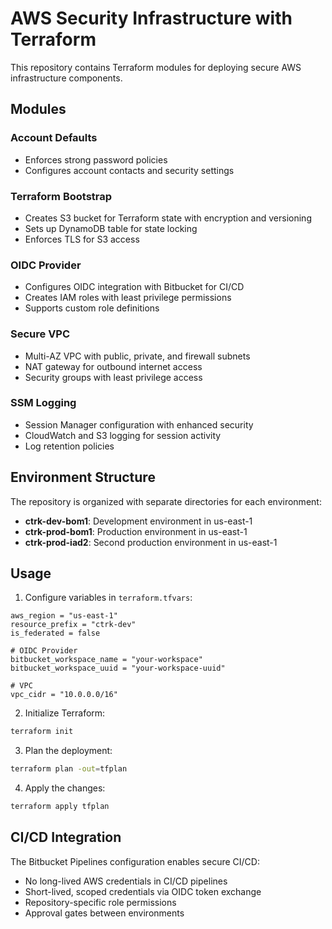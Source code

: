 # AWS Security Infrastructure with Terraform

This repository contains Terraform modules for deploying secure AWS infrastructure components.

## Modules

### Account Defaults

- Enforces strong password policies
- Configures account contacts and security settings

### Terraform Bootstrap

- Creates S3 bucket for Terraform state with encryption and versioning
- Sets up DynamoDB table for state locking
- Enforces TLS for S3 access

### OIDC Provider

- Configures OIDC integration with Bitbucket for CI/CD
- Creates IAM roles with least privilege permissions
- Supports custom role definitions

### Secure VPC

- Multi-AZ VPC with public, private, and firewall subnets
- NAT gateway for outbound internet access
- Security groups with least privilege access

### SSM Logging

- Session Manager configuration with enhanced security
- CloudWatch and S3 logging for session activity
- Log retention policies

## Environment Structure

The repository is organized with separate directories for each environment:

- **ctrk-dev-bom1**: Development environment in us-east-1
- **ctrk-prod-bom1**: Production environment in us-east-1
- **ctrk-prod-iad2**: Second production environment in us-east-1

## Usage

1. Configure variables in `terraform.tfvars`:

```hcl
aws_region = "us-east-1"
resource_prefix = "ctrk-dev"
is_federated = false

# OIDC Provider
bitbucket_workspace_name = "your-workspace"
bitbucket_workspace_uuid = "your-workspace-uuid"

# VPC
vpc_cidr = "10.0.0.0/16"
```

2. Initialize Terraform:

```bash
terraform init
```

3. Plan the deployment:

```bash
terraform plan -out=tfplan
```

4. Apply the changes:

```bash
terraform apply tfplan
```

## CI/CD Integration

The Bitbucket Pipelines configuration enables secure CI/CD:

- No long-lived AWS credentials in CI/CD pipelines
- Short-lived, scoped credentials via OIDC token exchange
- Repository-specific role permissions
- Approval gates between environments
